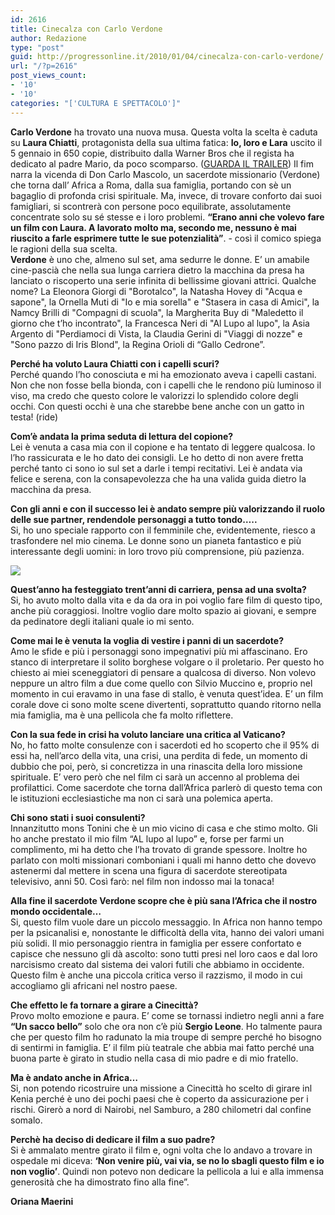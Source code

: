 ```yaml
---
id: 2616
title: Cinecalza con Carlo Verdone
author: Redazione
type: "post"
guid: http://progressonline.it/2010/01/04/cinecalza-con-carlo-verdone/
url: "/?p=2616"
post_views_count:
- '10'
- '10'
categories: "['CULTURA E SPETTACOLO']"
---
```


**Carlo Verdone** ha trovato una nuova musa. Questa volta la scelta è caduta su **Laura Chiatti**, protagonista della sua ultima fatica: **Io, loro e Lara** uscito il 5 gennaio in 650 copie, distribuito dalla Warner Bros che il regista ha dedicato al padre Mario, da poco scomparso. (<span style="color: #ff0000">[GUARDA IL TRAILER](https://www.youtube.com/watch?v=rdYWALvgXMg)</span>) Il fim narra la vicenda di Don Carlo Mascolo, un sacerdote missionario (Verdone) che torna dall’ Africa a Roma, dalla sua famiglia, portando con sè un bagaglio di profonda crisi spirituale. Ma, invece, di trovare conforto dai suoi famigliari, si scontrerà con persone poco equilibrate, assolutamente concentrate solo su sé stesse e i loro problemi. **“Erano anni che volevo fare un film con Laura. A lavorato molto ma, secondo me, nessuno è mai riuscito a farle esprimere tutte le sue potenzialità”**. - così il comico spiega le ragioni della sua scelta.  
**Verdone** è uno che, almeno sul set, ama sedurre le donne. E’ un amabile cine-pascià che nella sua lunga carriera dietro la macchina da presa ha lanciato o riscoperto una serie infinita di bellissime giovani attrici. Qualche nome? La Eleonora Giorgi di "Borotalco", la Natasha Hovey di "Acqua e sapone", la Ornella Muti di "Io e mia sorella" e "Stasera in casa di Amici", la Namcy Brilli di "Compagni di scuola", la Margherita Buy di "Maledetto il giorno che t’ho incontrato", la Francesca Neri di "Al Lupo al lupo", la Asia Argento di "Perdiamoci di Vista, la Claudia Gerini di "Viaggi di nozze" e "Sono pazzo di Iris Blond", la Regina Orioli di “Gallo Cedrone”.

**Perché ha voluto Laura Chiatti con i capelli scuri?**  
Perché quando l’ho conosciuta e mi ha emozionato aveva i capelli castani. Non che non fosse bella bionda, con i capelli che le rendono più luminoso il viso, ma credo che questo colore le valorizzi lo splendido colore degli occhi. Con questi occhi è una che starebbe bene anche con un gatto in testa! (ride)

**Com’è andata la prima seduta di lettura del copione?**  
Lei è venuta a casa mia con il copione e ha tentato di leggere qualcosa. Io l’ho rassicurata e le ho dato dei consigli. Le ho detto di non avere fretta perché tanto ci sono io sul set a darle i tempi recitativi. Lei è andata via felice e serena, con la consapevolezza che ha una valida guida dietro la macchina da presa.

**Con gli anni e con il successo lei è andato sempre più valorizzando il ruolo delle sue partner, rendendole personaggi a tutto tondo…..**  
Si, ho uno speciale rapporto con il femminile che, evidentemente, riesco a trasfondere nel mio cinema. Le donne sono un pianeta fantastico e più interessante degli uomini: in loro trovo più comprensione, più pazienza.

![](https://progressonline.it/wp-content/uploads/2010/01/6300.jpg)

**Quest’anno ha festeggiato trent’anni di carriera, pensa ad una svolta?**   
Si, ho avuto molto dalla vita e da da ora in poi voglio fare film di questo tipo, anche più coraggiosi. Inoltre voglio dare molto spazio ai giovani, e sempre da pedinatore degli italiani quale io mi sento.

**Come mai le è venuta la voglia di vestire i panni di un sacerdote?**  
Amo le sfide e più i personaggi sono impegnativi più mi affascinano. Ero stanco di interpretare il solito borghese volgare o il proletario. Per questo ho chiesto ai miei sceneggiatori di pensare a qualcosa di diverso. Non volevo neppure un altro film a due come quello con Silvio Muccino e, proprio nel momento in cui eravamo in una fase di stallo, è venuta quest’idea. E’ un film corale dove ci sono molte scene divertenti, soprattutto quando ritorno nella mia famiglia, ma è una pellicola che fa molto riflettere.

**Con la sua fede in crisi ha voluto lanciare una critica al Vaticano?**  
No, ho fatto molte consulenze con i sacerdoti ed ho scoperto che il 95% di essi ha, nell’arco della vita, una crisi, una perdita di fede, un momento di dubbio che poi, però, si concretizza in una rinascita della loro missione spirituale. E’ vero però che nel film ci sarà un accenno al problema dei profilattici. Come sacerdote che torna dall’Africa parlerò di questo tema con le istituzioni ecclesiastiche ma non ci sarà una polemica aperta.

**Chi sono stati i suoi consulenti?**  
Innanzitutto mons Tonini che è un mio vicino di casa e che stimo molto. Gli ho anche prestato il mio film “AL lupo al lupo” e, forse per farmi un complimento, mi ha detto che l’ha trovato di grande spessore. Inoltre ho parlato con molti missionari comboniani i quali mi hanno detto che dovevo astenermi dal mettere in scena una figura di sacerdote stereotipata televisivo, anni 50. Così farò: nel film non indosso mai la tonaca!

**Alla fine il sacerdote Verdone scopre che è più sana l’Africa che il nostro mondo occidentale…**  
Si, questo film vuole dare un piccolo messaggio. In Africa non hanno tempo per la psicanalisi e, nonostante le difficoltà della vita, hanno dei valori umani più solidi. Il mio personaggio rientra in famiglia per essere confortato e capisce che nessuno gli dà ascolto: sono tutti presi nel loro caos e dal loro narcisismo creato dal sistema dei valori futili che abbiamo in occidente. Questo film è anche una piccola critica verso il razzismo, il modo in cui accogliamo gli africani nel nostro paese.

**Che effetto le fa tornare a girare a Cinecittà?**  
Provo molto emozione e paura. E’ come se tornassi indietro negli anni a fare **“Un sacco bello”** solo che ora non c’è più **Sergio Leone**. Ho talmente paura che per questo film ho radunato la mia troupe di sempre perché ho bisogno di sentirmi in famiglia. E’ il film più teatrale che abbia mai fatto perché una buona parte è girato in studio nella casa di mio padre e di mio fratello.

**Ma è andato anche in Africa…**  
Si, non potendo ricostruire una missione a Cinecittà ho scelto di girare inl Kenia perché è uno dei pochi paesi che è coperto da assicurazione per i rischi. Girerò a nord di Nairobi, nel Samburo, a 280 chilometri dal confine somalo.

**Perchè ha deciso di dedicare il film a suo padre?**  
Si è ammalato mentre girato il film e, ogni volta che lo andavo a trovare in ospedale mi diceva: **‘Non venire più, vai via, se no lo sbagli questo film e io non voglio’**. Quindi non potevo non dedicare la pellicola a lui e alla immensa generosità che ha dimostrato fino alla fine”.

**Oriana Maerini**